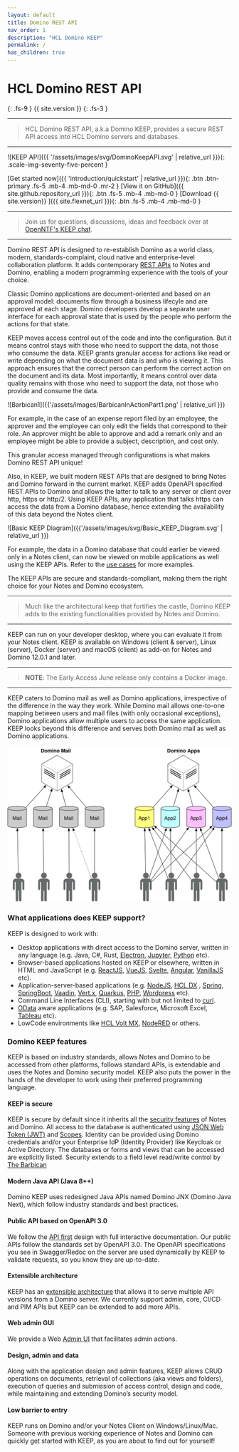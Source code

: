```yaml
---
layout: default
title: Domino REST API
nav_order: 1
description: "HCL Domino KEEP"
permalink: /
has_children: true
---
```


# HCL Domino REST API

{: .fs-9 }
{{ site.version }}
{: .fs-3 }

---

> HCL Domino REST API, a.k.a Domino KEEP, provides a secure REST API access into HCL Domino servers and databases.

---

![KEEP API]({{ '/assets/images/svg/DominoKeepAPI.svg' | relative_url }}){: .scale-img-seventy-five-percent }

[Get started now]({{ 'introduction/quickstart' | relative_url }}){: .btn .btn-primary .fs-5 .mb-4 .mb-md-0 .mr-2 } [View it on GitHub]({{ site.github.repository_url }}){: .btn .fs-5 .mb-4 .mb-md-0 } [Download {{ site.version}} ]({{ site.flexnet_url }}){: .btn .fs-5 .mb-4 .mb-md-0 }

---

> Join us for questions, discussions, ideas and feedback over at [OpenNTF's KEEP chat](https://openntf.slack.com/archives/C0232M13WFQ).

---

Domino REST API is designed to re-establish Domino as a world class, modern, standards-complaint, cloud native and enterprise-level collaboration platform. It adds contemporary [REST APIs](https://www.redhat.com/en/topics/api/what-is-a-rest-api) to Notes and Domino, enabling a modern programming experience with the tools of your choice.

Classic Domino applications are document-oriented and based on an approval model: documents flow through a business lifecyle and are approved at each stage. Domino developers develop a separate user interface for each approval state that is used by the people who perform the actions for that state.

KEEP moves access control out of the code and into the configuration. But it means control stays with those who need to support the data, not those who consume the data. KEEP grants granular access for actions like read or write depending on what the document data is and who is viewing it. This approach ensures that the correct person can perform the correct action on the document and its data. Most importantly, it means control over data quality remains with those who need to support the data, not those who provide and consume the data.

![Barbican1]({{'/assets/images/BarbicanInActionPart1.png' | relative_url }})

For example, in the case of an expense report filed by an employee, the approver and the employee can only edit the fields that correspond to their role. An approver might be able to approve and add a remark only and an employee might be able to provide a subject, description, and cost only.

This granular access managed through configurations is what makes Domino REST API unique!

Also, in KEEP, we built modern REST APIs that are designed to bring Notes and Domino forward in the current market. KEEP adds OpenAPI specified REST APIs to Domino and allows the latter to talk to any server or client over http, https or http/2. Using KEEP APIs, any application that talks https can access the data from a Domino database, hence extending the availability of this data beyond the Notes client.

![Basic KEEP Diagram]({{'/assets/images/svg/Basic_KEEP_Diagram.svg' | relative_url }})

For example, the data in a Domino database that could earlier be viewed only in a Notes client, can now be viewed on mobile applications as well using the KEEP APIs. Refer to the [use cases](introduction/usecases.md) for more examples.

The KEEP APIs are secure and standards-compliant, making them the right choice for your Notes and Domino ecosystem.

---

> Much like the architectural keep that fortifies the castle, Domino KEEP adds to the existing functionalities provided by Notes and Domino.

---

KEEP can run on your developer desktop, where you can evaluate it from your Notes client. KEEP is available on Windows (client & server), Linux (server), Docker (server) and macOS (client) as add-on for Notes and Domino 12.0.1 and later.

---

> **NOTE**: The Early Access June release only contains a Docker image.

---

KEEP caters to Domino mail as well as Domino applications, irrespective of the difference in the way they work. While Domino mail allows one-to-one mapping between users and mail files (with only occasional exceptions), Domino applications allow multiple users to access the same application. KEEP looks beyond this difference and serves both Domino mail as well as Domino applications.

![MailVsApplication](assets/images/svg/MailVsApps.svg)

### What applications does KEEP support?

KEEP is designed to work with:

- Desktop applications with direct access to the Domino server, written in any language (e.g. Java, C#, Rust, [Electron](https://www.electronjs.org/), [Jupyter](https://jupyter.org/), [Python](https://www.python.org/) etc).
- Browser-based applications hosted on KEEP or elsewhere, written in HTML and JavaScript (e.g. [ReactJS](https://reactjs.org/), [VueJS](https://vuejs.org/), [Svelte](https://svelte.dev/), [Angular](https://angular.io/), [VanillaJS](http://vanilla-js.com/) etc).
- Application-server-based applications (e.g. [NodeJS](https://loopback.io/), [HCL DX](https://www.hcltechsw.com/dx) , [Spring](https://spring.io/projects/spring-framework), [SpringBoot](https://spring.io/projects/spring-boot), [Vaadin](https://vaadin.com), [Vert.x](https://vertx.io), [Quarkus](https://quarkus.io), [PHP](https://www.php.net/), [Wordpress](https://wordpress.com/) etc).
- Command Line Interfaces (CLI), starting with but not limited to [curl](references/usertools/curl.md).
- [OData](https://www.odta.org) aware applications (e.g. SAP, Salesforce, Microsoft Excel, [Tableau](https://help.tableau.com/current/pro/desktop/en-us/examples_odata.htm) etc).
- LowCode environments like [HCL Volt MX](https://www.hcltechsw.com/volt-mx), [NodeRED](https://wwww.nodered.org) or others.

### Domino KEEP features

KEEP is based on industry standards, allows Notes and Domino to be accessed from other platforms, follows standard APIs, is extendable and uses the Notes and Domino security model. KEEP also puts the power in the hands of the developer to work using their preferred programming language.

#### KEEP is secure

KEEP is secure by default since it inherits all the [security features](installconfig/configuration/security/index.md) of Notes and Domino. All access to the database is authenticated using [JSON Web Token (JWT)](https://www.jwt.io) and [Scopes](installconfig/configuration/security/authentication.md). Identity can be provided using Domino credentials and/or your Enterprise IdP (Identity Provider) like Keycloak or Active Directory. The databases or forms and views that can be accessed are explicitly listed. Security extends to a field level read/write control by [The Barbican](howkeepworks/barbican.md)

#### Modern Java API (Java 8++)

Domino KEEP uses redesigned Java APIs named Domino JNX (Domino Java Next), which follow industry standards and best practices.

#### Public API based on OpenAPI 3.0

We follow the [API first](https://swagger.io/resources/articles/adopting-an-api-first-approach/) design with full interactive documentation. Our public APIs follow the standards set by OpenAPI 3.0. The OpenAPI specifications you see in Swagger/Redoc on the server are used dynamically by KEEP to validate requests, so you know they are up-to-date.

#### Extensible architecture

KEEP has an [extensible architecture](extendingkeep/index.md) that allows it to serve multiple API versions from a Domino server. We currently support admin, core, CI/CD and PIM APIs but KEEP can be extended to add more APIs.

#### Web admin GUI

We provide a Web [Admin UI](usingkeep/administrationui) that facilitates admin actions.

#### Design, admin and data

Along with the application design and admin features, KEEP allows CRUD operations on documents, retrieval of collections (aka views and folders), execution of queries and submission of access control, design and code, while maintaining and extending Domino’s security model.

#### Low barrier to entry

KEEP runs on Domino and/or your Notes Client on Windows/Linux/Mac. Someone with previous working experience of Notes and Domino can quickly get started with KEEP, as you are about to find out for yourself!
